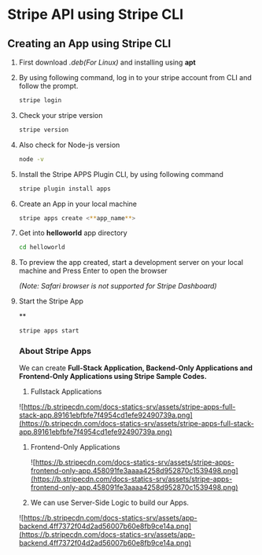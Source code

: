 # Stripe API using Stripe CLI

## Creating an App using Stripe CLI

1. First download *.deb(For Linux)* and installing using ********apt********
2. By using following command, log in to your stripe account from CLI and follow the prompt.
    
    ```bash
    stripe login
    ```
    

1. Check your stripe version
    
    ```bash
    stripe version
    ```
    

1. Also check for Node-js version
    
    ```bash
    node -v
    ```
    

1. Install the Stripe APPS Plugin CLI, by using following command
    
    ```bash
    stripe plugin install apps
    ```
    
2.  Create an App in your local machine
    
    ```bash
    stripe apps create <**app_name**>
    ```
    
3. Get into **********************helloworld**********************  app directory
    
    ```bash
    cd helloworld
    ```
    
4. To preview the app created, start a development server on your local machine and Press Enter to open the browser
    
    *(Note: Safari browser is not supported for Stripe Dashboard)*
    
5. Start the Stripe App
    
     **
    
    ```bash
    stripe apps start
    ```
    
    ### About Stripe Apps
    
    We can create ******************Full-Stack Application, Backend-Only Applications and Frontend-Only Applications using Stripe Sample Codes.******************
    
    1. Fullstack Applications
    
    ![https://b.stripecdn.com/docs-statics-srv/assets/stripe-apps-full-stack-app.89161ebfbfe7f4954cd1efe92490739a.png](https://b.stripecdn.com/docs-statics-srv/assets/stripe-apps-full-stack-app.89161ebfbfe7f4954cd1efe92490739a.png)
    
    1. Frontend-Only Applications
        
        ![https://b.stripecdn.com/docs-statics-srv/assets/stripe-apps-frontend-only-app.458091fe3aaaa4258d952870c1539498.png](https://b.stripecdn.com/docs-statics-srv/assets/stripe-apps-frontend-only-app.458091fe3aaaa4258d952870c1539498.png)
        
    
    1. We can use Server-Side Logic to build our Apps.
    
    [](https://stripe.com/docs/stripe-apps/build-backend)
    
    ![https://b.stripecdn.com/docs-statics-srv/assets/app-backend.4ff7372f04d2ad56007b60e8fb9ce14a.png](https://b.stripecdn.com/docs-statics-srv/assets/app-backend.4ff7372f04d2ad56007b60e8fb9ce14a.png)
